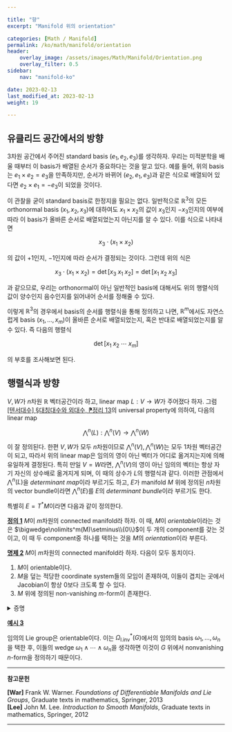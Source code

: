 ```yaml
---

title: "향"
excerpt: "Manifold 위의 orientation"

categories: [Math / Manifold]
permalink: /ko/math/manifold/orientation
header:
    overlay_image: /assets/images/Math/Manifold/Orientation.png
    overlay_filter: 0.5
sidebar: 
    nav: "manifold-ko"

date: 2023-02-13
last_modified_at: 2023-02-13
weight: 19

---
```


## 유클리드 공간에서의 방향

3차원 공간에서 주어진 standard basis $(e_1,e_2,e_3)$를 생각하자. 우리는 미적분학을 배울 때부터 이 basis가 배열된 순서가 중요하다는 것을 알고 있다. 예를 들어, 위의 basis는 $e_1\times e_2=e_3$을 만족하지만, 순서가 바뀌어 $(e_2,e_1,e_3)$과 같은 식으로 배열되어 있다면 $e_2\times e_1=-e_3$이 되었을 것이다. 

이 관찰을 굳이 standard basis로 한정지을 필요는 없다. 일반적으로 $\mathbb{R}^3$의 모든 orthonormal basis $(x_1,x_2,x_3)$에 대하여도 $x_1\times x_2$의 값이 $x_3$인지 $-x_3$인지의 여부에 따라 이 basis가 올바른 순서로 배열되었는지 아닌지를 알 수 있다. 이를 식으로 나타내면

$$x_3\cdot(x_1\times x_2)$$

의 값이 $+1$인지, $-1$인지에 따라 순서가 결정되는 것이다. 그런데 위의 식은

$$x_3\cdot(x_1\times x_2)=\det[x_3\;x_1\;x_2]=\det[x_1\;x_2\;x_3]$$

과 같으므로, 우리는 orthonormal이 아닌 일반적인 basis에 대해서도 위의 행렬식의 값이 양수인지 음수인지를 읽어내어 순서를 정해줄 수 있다.

이렇게 $\mathbb{R}^3$의 경우에서 basis의 순서를 행렬식을 통해 정의하고 나면, $\mathbb{R}^m$에서도 자연스럽게 basis $(x_1,\ldots, x_m)$이 올바른 순서로 배열되었는지, 혹은 반대로 배열되었는지를 알 수 있다. 즉 다음의 행렬식

$$\det[x_1\;x_2\;\cdots\;x_m]$$

의 부호를 조사해보면 된다.

## 행렬식과 방향

$V,W$가 $n$차원 $\mathbb{R}$ 벡터공간이라 하고, linear map $L:V\rightarrow W$가 주어졌다 하자. 그럼 [\[텐서대수\] §대칭대수와 외대수, ⁋정리 13](/ko/math/tensor_algebra/symmetric_and_exterior_algebras#thm13)의 universal property에 의하여, 다음의 linear map

$$\bigwedge\nolimits^n(L):\bigwedge\nolimits^n(V)\rightarrow\bigwedge\nolimits^n(W)$$

이 잘 정의된다. 한편 $V,W$가 모두 $n$차원이므로 $\bigwedge\nolimits^n(V),\bigwedge\nolimits^n(W)$는 모두 1차원 벡터공간이 되고, 따라서 위의 linear map은 임의의 영이 아닌 벡터가 어디로 옮겨지는지에 의해 유일하게 결정된다. 특히 만일 $V=W$라면, $\bigwedge\nolimits^n(V)$의 영이 아닌 임의의 벡터는 항상 자기 자신의 상수배로 옮겨지게 되며, 이 때의 상수가 $L$의 행렬식과 같다. 이러한 관점에서 $\bigwedge\nolimits^n(L)$을 *determinant map*이라 부르기도 하고, $E$가 manifold $M$ 위에 정의된 $n$차원의 vector bundle이라면 $\bigwedge\nolimits^n(E)$를 $E$의 *determinant bundle*이라 부르기도 한다.

특별히 $E=T^\ast M$이라면 다음과 같이 정의한다.

<div class="definition" markdown="1">

<ins id="def1">**정의 1**</ins> $M$이 $m$차원의 connected manifold라 하자. 이 때, $M$이 *orientable*이라는 것은 $\bigwedge\nolimits^m(M)\setminus\\{0\\}$이 두 개의 component를 갖는 것이고, 이 때 두 component중 하나를 택하는 것을 $M$의 *orientation*이라 부른다. 

</div>

<div class="proposition" markdown="1">

<ins id="prop2">**명제 2**</ins> $M$이 $m$차원의 connected manifold라 하자. 다음이 모두 동치이다.

1. $M$이 orientable이다.
2. $M$을 덮는 적당한 coordinate system들의 모임이 존재하여, 이들이 겹치는 곳에서 Jacobian이 항상 0보다 크도록 할 수 있다.
3. $M$ 위에 정의된 non-vanishing $m$-form이 존재한다.

</div>
<details class="proof" markdown="1">
<summary>증명</summary>



</details>

<div class="example" markdown="1">

<ins id="ex3">**예시 3**</ins> 

임의의 Lie group은 orientable이다. 이는 $\Omega_\text{l.inv}^\ast(G)$에서의 임의의 basis $\omega_1,\ldots,\omega_n$을 택한 후, 이들의 wedge $\omega_1\wedge\cdots\wedge\omega_n$을 생각하면 이것이 $G$ 위에서 nonvanishing $n$-form을 정의하기 때문이다.

</div>

---

**참고문헌**

**[War]** Frank W. Warner. *Foundations of Differentiable Manifolds and Lie Groups*, Graduate texts in mathematics, Springer, 2013  
**[Lee]** John M. Lee. *Introduction to Smooth Manifolds*, Graduate texts in mathematics, Springer, 2012  

---